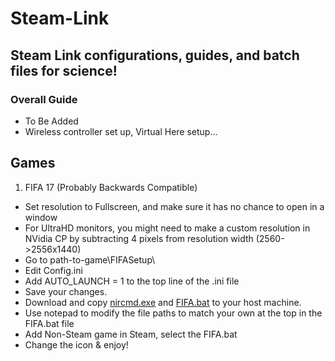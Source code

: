 # Steam-Link

## Steam Link configurations, guides, and batch files for science!

### Overall Guide
  * To Be Added
  * Wireless controller set up, Virtual Here setup...

## Games 

1. FIFA 17 (Probably Backwards Compatible)
  * Set resolution to Fullscreen, and make sure it has no chance to open in a window
  * For UltraHD monitors, you might need to make a custom resolution in NVidia CP by subtracting 4 pixels from resolution width (2560->2556x1440)
  * Go to path-to-game\FIFASetup\
  * Edit Config.ini
  * Add AUTO_LAUNCH = 1 to the top line of the .ini file
  * Save your changes.
  * Download and copy [nircmd.exe](http://nircmd.nirsoft.net/) and [FIFA.bat](../master/FIFA.bat) to your host machine.
  * Use notepad to modify the file paths to match your own at the top in the FIFA.bat file
  * Add Non-Steam game in Steam, select the FIFA.bat
  * Change the icon & enjoy!
  
